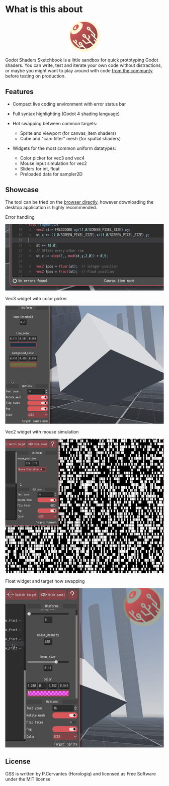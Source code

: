 # What is this about

<center><img alt="GSS icon" height="100" src="icon.png" title="GSS icon" width="100"/></center>

Godot Shaders Sketchbook is a little sandbox for quick prototyping Godot shaders. You can write, test and iterate your own code without distractions, or maybe you might want to play around with code <a href="https://godotshaders.com/">from the communty</a>​ before testing on production.




## Features

* Compact live coding environment with error status bar

* Full syntax highlighting (Godot 4 shading language)

* Hot swapping between common targets:
    * Sprite and viewport (for canvas_item shaders)
    * Cube and "cam filter" mesh (for spatial shaders)

* Widgets for the most common uniform datatypes:
    * Color picker for vec3 and vec4
    * Mouse input simulation for vec2
    * Sliders for int, float
    * Preloaded data for sampler2D




## Showcase

The tool can be tried on the <a href="http://horologiq.itch.io/godot-shaders-sketchbook">browser directly</a>, however downloading the desktop application is highly recommended.


Error handling
<center><img src="error.gif"/></center>


Vec3 widget with color picker
<center><img src="color.gif"/></center>


Vec2 widget with mouse simulation
<center><img src="mouse.gif"/></center>


Float widget and target how swapping
<center><img src="target.gif"/></center>





## License

GSS is written by P.Cervantes (Horologiq) and licensed as Free Software under the MIT license
